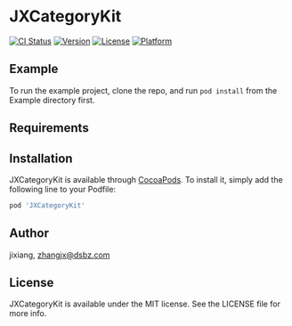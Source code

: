 # JXCategoryKit

[![CI Status](https://img.shields.io/travis/jixiang/JXCategoryKit.svg?style=flat)](https://travis-ci.org/jixiang/JXCategoryKit)
[![Version](https://img.shields.io/cocoapods/v/JXCategoryKit.svg?style=flat)](https://cocoapods.org/pods/JXCategoryKit)
[![License](https://img.shields.io/cocoapods/l/JXCategoryKit.svg?style=flat)](https://cocoapods.org/pods/JXCategoryKit)
[![Platform](https://img.shields.io/cocoapods/p/JXCategoryKit.svg?style=flat)](https://cocoapods.org/pods/JXCategoryKit)

## Example

To run the example project, clone the repo, and run `pod install` from the Example directory first.

## Requirements

## Installation

JXCategoryKit is available through [CocoaPods](https://cocoapods.org). To install
it, simply add the following line to your Podfile:

```ruby
pod 'JXCategoryKit'
```

## Author

jixiang, zhangjx@dsbz.com

## License

JXCategoryKit is available under the MIT license. See the LICENSE file for more info.
